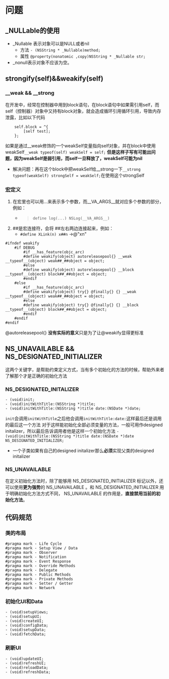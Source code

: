 # 问题

## _NULLable的使用
* _Nullable 表示对象可以是NULL或者nil 
  * 方法 `- (NSString * _Nullable)method;`
  * 属性 `@property(nonatomic ,copy)NSString * _Nullable str;`
* _nonull表示对象不应该为空。

## strongify(self)&&weakify(self)
### __weak && __strong
在开发中，经常在控制器中用到block语句，在block语句中如果需引用self，而self（控制器）对象中又持有block对象，就会造成循环引用循环引用，导致内存泄露，比如以下代码
```objc
    self.block = ^{
        [self test];
    };
```
如果是通过__weak修饰的一个weakSelf变量指向self对象，并在block中使用weakSelf`__weak typeof(self) weakSelf = self;`
**但是这样子写有可能出问题，因为weakSelf是弱引用，而self一旦释放了，weakSelf可能为nil**
* 解决问题：再在这个block中把weakSelf给__strong一下`__strong typeof(weakSelf) strongSelf = weakSelf;`在使用这个strongSelf

### 宏定义
1. 在宏里也可以用...来表示多个参数，而__VA_ARGS__就对应多个参数的部分，例如：
    * > `define log(...) NSLog(__VA_ARGS__)`
2. ##是宏连接符，会将 ##左右两边连接起来，例如：
    * `#define XLink(n) x##n` ->@"xn" 

```objc
#ifndef weakify
    #if DEBUG
        #if __has_feature(objc_arc)
        #define weakify(object) autoreleasepool{} __weak __typeof__(object) weak##_##object = object;
        #else
        #define weakify(object) autoreleasepool{} __block __typeof__(object) block##_##object = object;
        #endif
    #else
        #if __has_feature(objc_arc)
        #define weakify(object) try{} @finally{} {} __weak __typeof__(object) weak##_##object = object;
        #else
        #define weakify(object) try{} @finally{} {} __block __typeof__(object) block##_##object = object;
        #endif
    #endif
#endif
```
@autoreleasepool{} **没有实际的意义**只是为了让@weakify显得更标准

## NS_UNAVAILABLE && NS_DESIGNATED_INITIALIZER
这两个关键字，是帮助约束定义方式，当有多个初始化的方法的时候，帮助外来者了解那个才是正确的初始化方法

### NS_DESIGNATED_INITALIZER
```objc
- (void)init;
- (void)initWithTitle:(NSString *)title;
- (void)initWithTitle:(NSString *)title date:(NSDate *)date;
```
`init`会调用`initWithTitle`之后他会调用`initWithTitle:date:`这样最后还是调用的最后这一个方法
对于这样能初始化全部必须变量的方法，一般可用作designed initalizer，所以最后告诉调用者他是这样一个初始化方法
`- (void)initWithTitle:(NSString *)title date:(NSDate *)date NS_DESIGNATED_INITIALIZER;`
* 一个子类如果有自己的designed initalizer那么**必须**实现父类的designed initalizer

### NS_UNAVAILABLE
在定义初始化方法时，除了能够用 NS_DESIGNATED_INITIALIZER 标记以外，还可以使用**更为强势**的 NS_UNAVAILABLE 。和 NS_DESIGNATED_INITIALIZER 用于明确初始化方法方式不同， NS_UNAVAILABLE 的作用是，**直接禁用当前的初始化方法**。

## 代码规范

### 类的布局
```objc
#pragma mark - Life Cycle
#pragma mark - Setup View / Data
#pragma mark - Observer
#pragma mark - Notification
#pragma mark - Event Response
#pragma mark - Override Methods
#pragma mark - Delegate
#pragma mark - Public Methods
#pragma mark - Private Methods
#pragma mark - Setter / Getter
#pragma mark - Network
```
### 初始化UI和Data
```objc
- (void)setupViews;
- (void)setupUI;
- (void)createUI;
- (void)configData;
- (void)setupData;
- (void)fetchData;
```

### 刷新UI
```objc
- (void)updateUI;
- (void)refreshUI;
- (void)reloadData;
- (void)refreshData;
```

